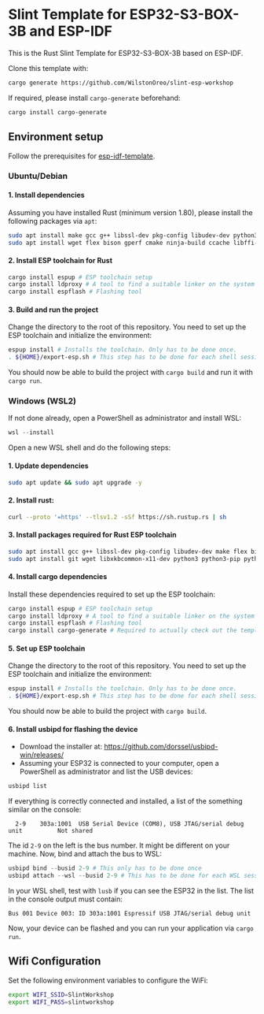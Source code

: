 # Slint Template for ESP32-S3-BOX-3B and ESP-IDF

This is the Rust Slint Template for ESP32-S3-BOX-3B based on ESP-IDF.

Clone this template with:

```sh
cargo generate https://github.com/WilstonOreo/slint-esp-workshop
```


If required, please install `cargo-generate` beforehand:

```sh
cargo install cargo-generate
```


## Environment setup

Follow the prerequisites for
[esp-idf-template](https://github.com/esp-rs/esp-idf-template?tab=readme-ov-file#prerequisites).

### Ubuntu/Debian

#### 1. Install dependencies

Assuming you have installed Rust (minimum version 1.80), please install the following packages via `apt`:

```sh
sudo apt install make gcc g++ libssl-dev pkg-config libudev-dev python3 python3-pip python3-venv
sudo apt install wget flex bison gperf cmake ninja-build ccache libffi-dev dfu-util libusb-1.0-0 usbutils
```

#### 2. Install ESP toolchain for Rust

```sh
cargo install espup # ESP toolchain setup
cargo install ldproxy # A tool to find a suitable linker on the system
cargo install espflash # Flashing tool
```

#### 3. Build and run the project

Change the directory to the root of this repository. 
You need to set up the ESP toolchain and initialize the environment:

```sh
espup install # Installs the toolchain. Only has to be done once.
. ${HOME}/export-esp.sh # This step has to be done for each shell session
```

You should now be able to build the project with `cargo build` and run it with `cargo run`.



### Windows (WSL2)

If not done already, open a PowerShell as administrator and install WSL:

```ps1
wsl --install
```

Open a new WSL shell and do the following steps:



#### 1. Update dependencies 

```sh
sudo apt update && sudo apt upgrade -y
```

#### 2. Install rust:

```sh
curl --proto '=https' --tlsv1.2 -sSf https://sh.rustup.rs | sh
```

#### 3. Install packages required for Rust ESP toolchain

```sh
sudo apt install gcc g++ libssl-dev pkg-config libudev-dev make flex bison gperf cmake ccache ninja-build 
sudo apt install git wget libxkbcommon-x11-dev python3 python3-pip python3-venv python3.12-venv libffi-dev dfu-util libusb-1.0-0 usbutils
```

#### 4. Install cargo dependencies

Install these dependencies required to set up the ESP toolchain: 

```sh
cargo install espup # ESP toolchain setup
cargo install ldproxy # A tool to find a suitable linker on the system
cargo install espflash # Flashing tool
cargo install cargo-generate # Required to actually check out the template
```


####  5. Set up ESP toolchain

Change the directory to the root of this repository. 
You need to set up the ESP toolchain and initialize the environment:

```sh
espup install # Installs the toolchain. Only has to be done once.
. ${HOME}/export-esp.sh # This step has to be done for each shell session
```

You should now be able to build the project with `cargo build`.

#### 6. Install usbipd for flashing the device

* Download the installer at: https://github.com/dorssel/usbipd-win/releases/
* Assuming your ESP32 is connected to your computer, open a PowerShell as administrator and list the USB devices:

```ps1
usbipd list
```

If everything is correctly connected and installed, a list of the  something similar on the console: 

```console
  2-9    303a:1001  USB Serial Device (COM8), USB JTAG/serial debug unit          Not shared
```

The id `2-9` on the left is the bus number. It might be different on your machine.
Now, bind and attach the bus to WSL:

```ps1
usbipd bind --busid 2-9 # This only has to be done once
usbipd attach --wsl --busid 2-9 # This has to be done for each WSL session
```

In your WSL shell, test with `lusb` if you can see the ESP32 in the list.
The list in the console output must contain:

```console
Bus 001 Device 003: ID 303a:1001 Espressif USB JTAG/serial debug unit
```

Now, your device can be flashed and you can run your application via `cargo run`.

## Wifi Configuration

Set the following environment variables to configure the WiFi:

```sh
export WIFI_SSID=SlintWorkshop
export WIFI_PASS=slintworkshop
```